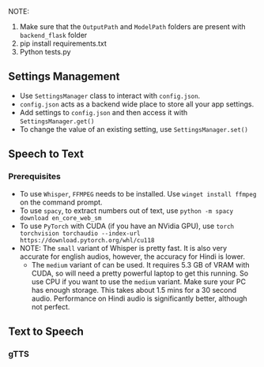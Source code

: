 NOTE: 
1. Make sure that the `OutputPath` and `ModelPath` folders are present with `backend_flask` folder
2. pip install requirements.txt
3. Python tests.py


## Settings Management
- Use `SettingsManager` class to interact with `config.json`. 
- `config.json` acts as a backend wide place to store all your app settings.
- Add settings to `config.json` and then access it with `SettingsManager.get()`
- To change the value of an existing setting, use `SettingsManager.set()`

## Speech to Text

### Prerequisites
- To use `Whisper`, `FFMPEG` needs to be installed. Use `winget install ffmpeg` on the command prompt.
- To use `spacy`, to extract numbers out of text, use `python -m spacy download en_core_web_sm`
- To use `PyTorch` with CUDA (if you have an NVidia GPU), use `torch torchvision torchaudio --index-url https://download.pytorch.org/whl/cu118`
- NOTE: The `small` variant of Whisper is pretty fast. It is also very accurate for english audios, however, the accuracy for Hindi is lower.
    - The `medium` variant of can be used. It requires 5.3 GB of VRAM with CUDA, so will need a pretty powerful laptop to get this running. So use CPU if you want to use the `medium` variant. Make sure your PC has enough storage. This takes about 1.5 mins for a 30 second audio. Performance on Hindi audio is significantly better, although not perfect.


## Text to Speech

### gTTS

